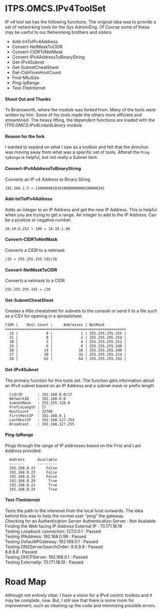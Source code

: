 # ITPS.OMCS.IPv4ToolSet
IP v4 tool set has the following functions.  The original idea was to provide a set of networking tools for the Sys Admin/Eng.  Of Course some of these may be useful to our Networking brothers and sisters.

- Add-IntToIPv4Address
- Convert-NetMaskToCIDR
- Convert-CIDRToNetMask
- Convert-IPv4AddressToBinaryString
- Get-IPv4Subnet
- Get-SubnetCheatSheet 
- Get-CidrFromHostCount
- Find-MtuSize
- Ping-IpRange
- Test-TheInternet

#### Shout Out and Thanks
To Briansworth, where the module was forked from. Many of the tools were written by him.  Some of his tools made the others more efficient and streamlined. The heavy lifting, the dependent functions are loaded with the _ITPS.OMCS.IPv4LinkedLibrary_ module.   

#### Reason for the fork
I wanted to expand on what I saw as a toolbox and felt that the direction was moving away from what was a specific set of tools.  Afterall the `Ping-IpRange` is helpful, but not really a Subnet item.


#### Convert-IPv4AddressToBinaryString
Converts an IP v4 Address to Binary String 

    192.168.1.5 = 11000000101010000000000100000101


#### Add-IntToIPv4Address
Adds an integer to an IP Address and get the new IP Address.  This is helpful when you are trying to get a range.        An integer to add to the IP Address. Can be a positive or negative number.

	10.10.0.252 + 100 = 10.10.1.96


#### Convert-CIDRToNetMask
Converts a CIDR to a netmask 

    /26 = 255.255.255.192/26

#### Convert-NetMaskToCIDR 
Converts a netmask to a CIDR

    255.255.255.192 = /26


#### Get-SubnetCheatSheet
Creates a little cheatsheet for subnets to the console or send it to a file such as a CSV for opening in a spreadsheet.

    CIDR |    Host Count |     Addresses | NetMask       
    ========================================================
      32 |             0 |             1 | 255.255.255.255 | 
      31 |             0 |             2 | 255.255.255.254 | 
      30 |             2 |             4 | 255.255.255.252 | 
      29 |             6 |             8 | 255.255.255.248 | 
      28 |            14 |            16 | 255.255.255.240 | 
      27 |            30 |            32 | 255.255.255.224 | 
      26 |            62 |            64 | 255.255.255.192 | 


#### Get-IPv4Subnet
The primary function for this tools set.  The function gets information about an IPv4 subnet based on an IP Address and a subnet mask or prefix length

      CidrID       : 192.168.0.0/17
      NetworkID    : 192.168.0.0
      SubnetMask   : 255.255.128.0
      PrefixLength : 17
      HostCount    : 32766
      FirstHostIP  : 192.168.0.1
      LastHostIP   : 192.168.127.254
      Broadcast    : 192.168.127.255

#### Ping-IpRange
Pings through the range of IP addresses based on the First and Last Address provided.

      Address      Available
      -------      ---------
      192.168.0.22     False
      192.168.0.23     False
      192.168.0.25     False
      192.168.0.20      True
      192.168.0.21      True
      192.168.0.24      True


#### Test-TheInternet 
Tests the path to the interenet from the local host outwards.  The idea behind this was to help the normal user "ping" the gateway.  
Checking for an Authentication Server
Authentication Server  : Not Available           
Finding the Web facing IP Address
External IP            : 70.171.18.19           
Testing Loopback connection:
127.0.0.1              : Passed                  
Testing IPAddress:
192.168.0.98           : Passed                  
Testing DefaultIPGateway:
192.168.0.1            : Passed                  
Testing DNSServerSearchOrder:
9.9.9.9                : Passed                  
8.8.8.8                : Passed                  
Testing DHCPServer:
192.168.0.1            : Passed                  
Testing ExternalIp:
70.171.18.19          : Passed        


# Road Map 
Although not entirely clear, I have a vision for a IPv4 centric toolbox and it may be complete, now.  But, I still see that there is some room for improvement, such as cleaning up the code and minimizing possible errors.
 